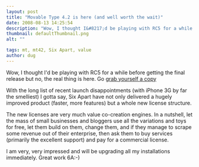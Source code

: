 ```yaml
---
layout: post
title: "Movable Type 4.2 is here (and well worth the wait)"
date: 2008-08-13 14:25:54
description: "Wow, I thought I&#8217;d be playing with RC5 for a while before getting the final release but no, the real thing is here. Go grab yourself a copy With the long list of recent launch disappointments (with iPhone 3G by&#8230;"
thumbnail: defaultThumbnail.png
alt: ""

tags: mt, mt42, Six Apart, value
author: dug
---
```


<p>Wow, I thought I'd be playing with <span class="caps">RC5 </span>for a while before getting the final release but no, the real thing is here. Go <a href="http://www.movabletype.org/2008/08/movable_type_42_is_here.html">grab yourself a copy</a> </p>

<p>With the long list of recent launch disappointments (with iPhone 3G by far the smelliest) I gotta say, Six Apart have not only delivered a hugely improved product (faster, more features) but a whole new license structure. </p>

<p>The new licenses are very much value co-creation engines. In a nutshell, let the mass of small businesses and bloggers use all the variations and toys for free, let them build on them, change them, and if they manage to scrape some revenue out of their enterprise, then ask them to buy services (primarily the excellent support) and pay for a commercial license.</p>

<p>I am very, very impressed and will be upgrading all my installations immediately. Great work 6A:-)</p>
